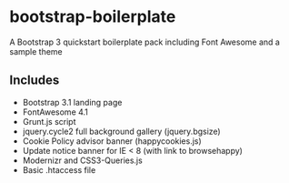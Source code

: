 bootstrap-boilerplate
====================

A Bootstrap 3 quickstart boilerplate pack including Font Awesome and a sample theme

## Includes
* Bootstrap 3.1 landing page
* FontAwesome 4.1
* Grunt.js script
* jquery.cycle2 full background gallery (jquery.bgsize)
* Cookie Policy advisor banner (happycookies.js)
* Update notice banner for IE < 8 (with link to browsehappy)
* Modernizr and CSS3-Queries.js
* Basic .htaccess file
